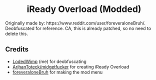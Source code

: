 <h1 align="center">iReady Overload (Modded)</h1>
Originally made by: https://www.reddit.com/user/foreveraloneBruh/. Deobfuscated for reference. CA, this is already patched, so no need to delete this.

## Credits
- [LodedWimp](https://github.com/LodedWimp) (me) for deobfuscating
- [ArjhanToteck/midgetfucker](https://github.com/ArjhanToteck) for creating iReady Overload
- [foreveraloneBruh](https://www.reddit.com/user/foreveraloneBruh/) for making the mod menu
